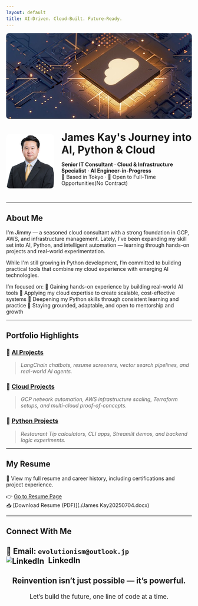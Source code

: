 ```yaml
---
layout: default
title: AI-Driven. Cloud-Built. Future-Ready.
---
```


<!-- Banner Image -->
<img src="aws banner.jpg" alt="AI and Cloud Banner" style="width: 100%; max-height: 250px; object-fit: cover; border-radius: 8px; margin-bottom: 30px;">

<!-- Profile + Heading Section -->
<div style="display: flex; align-items: center; gap: 20px; margin-bottom: 30px;">
  <img src="Jimmy.jpg" alt="Jimmy Profile Photo" width="130" style="border-radius: 10px;">
  <div>
    <h1 style="margin: 0;">James Kay's Journey into AI, Python & Cloud</h1>
    <p><strong>Senior IT Consultant</strong> · <strong>Cloud & Infrastructure Specialist</strong> · <strong>AI Engineer-in-Progress</strong><br>
    📍 Based in Tokyo · 🤝 Open to Full-Time Opportunities(No Contract)</p>
  </div>
</div>

---

## About Me

  I'm Jimmy — a seasoned cloud consultant with a strong foundation in GCP, AWS, and infrastructure management. Lately, I’ve been expanding my skill set into AI, Python, and intelligent automation — learning through hands-on projects and real-world experimentation.

While I'm still growing in Python development, I’m committed to building practical tools that combine my cloud experience with emerging AI technologies.

I’m focused on:
🔹 Gaining hands-on experience by building real-world AI tools
🔹 Applying my cloud expertise to create scalable, cost-effective systems
🔹 Deepening my Python skills through consistent learning and practice
🔹 Staying grounded, adaptable, and open to mentorship and growth

---

## Portfolio Highlights

### 🔹 [AI Projects](./ai.md)  
> *LangChain chatbots, resume screeners, vector search pipelines, and real-world AI agents.*

### 🔹 [Cloud Projects](./cloud.md)  
> *GCP network automation, AWS infrastructure scaling, Terraform setups, and multi-cloud proof-of-concepts.*

### 🔹 [Python Projects](./python.md)  
> *Restaurant Tip calculators, CLI apps, Streamlit demos, and backend logic experiments.*

---

## My Resume

📄 View my full resume and career history, including certifications and project experience.

👉 [Go to Resume Page](./resume.md)  
📥 [Download Resume (PDF)](./James Kay20250704.docx)

---

## Connect With Me

📧 Email: `evolutionism@outlook.jp`  
<a href="https://linkedin.com/in/4evolutionism" target="_blank" style="text-decoration: none;">
  <img src="https://upload.wikimedia.org/wikipedia/commons/c/ca/LinkedIn_logo_initials.png" alt="LinkedIn" width="20" style="vertical-align: middle; margin-right: 6px;">
  LinkedIn
</a>
---

<div style="text-align: center; margin-top: 2em;">
  <p style="font-size: 1.5em; font-weight: bold;">
    Reinvention isn’t just possible — it’s powerful.
  </p>
  <p style="font-size: 1.2em;">
    Let’s build the future, one line of code at a time.
  </p>
</div>
